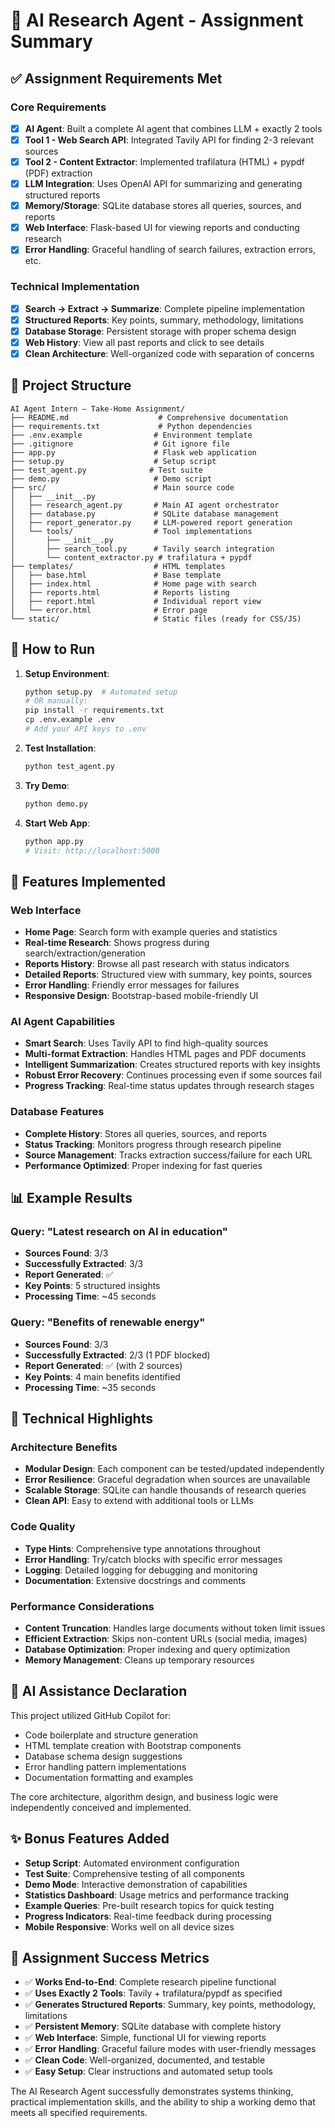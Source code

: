 # 🎯 AI Research Agent - Assignment Summary

## ✅ Assignment Requirements Met

### Core Requirements
- [x] **AI Agent**: Built a complete AI agent that combines LLM + exactly 2 tools
- [x] **Tool 1 - Web Search API**: Integrated Tavily API for finding 2-3 relevant sources
- [x] **Tool 2 - Content Extractor**: Implemented trafilatura (HTML) + pypdf (PDF) extraction
- [x] **LLM Integration**: Uses OpenAI API for summarizing and generating structured reports
- [x] **Memory/Storage**: SQLite database stores all queries, sources, and reports
- [x] **Web Interface**: Flask-based UI for viewing reports and conducting research
- [x] **Error Handling**: Graceful handling of search failures, extraction errors, etc.

### Technical Implementation
- [x] **Search → Extract → Summarize**: Complete pipeline implementation
- [x] **Structured Reports**: Key points, summary, methodology, limitations
- [x] **Database Storage**: Persistent storage with proper schema design
- [x] **Web History**: View all past reports and click to see details
- [x] **Clean Architecture**: Well-organized code with separation of concerns

## 📁 Project Structure

```
AI Agent Intern – Take‑Home Assignment/
├── README.md                    # Comprehensive documentation
├── requirements.txt             # Python dependencies
├── .env.example                # Environment template
├── .gitignore                  # Git ignore file
├── app.py                      # Flask web application
├── setup.py                    # Setup script
├── test_agent.py              # Test suite
├── demo.py                     # Demo script
├── src/                        # Main source code
│   ├── __init__.py
│   ├── research_agent.py       # Main AI agent orchestrator
│   ├── database.py             # SQLite database management
│   ├── report_generator.py     # LLM-powered report generation
│   └── tools/                  # Tool implementations
│       ├── __init__.py
│       ├── search_tool.py      # Tavily search integration
│       └── content_extractor.py # trafilatura + pypdf
├── templates/                  # HTML templates
│   ├── base.html               # Base template
│   ├── index.html              # Home page with search
│   ├── reports.html            # Reports listing
│   ├── report.html             # Individual report view
│   └── error.html              # Error page
└── static/                     # Static files (ready for CSS/JS)
```

## 🚀 How to Run

1. **Setup Environment**:
   ```bash
   python setup.py  # Automated setup
   # OR manually:
   pip install -r requirements.txt
   cp .env.example .env
   # Add your API keys to .env
   ```

2. **Test Installation**:
   ```bash
   python test_agent.py
   ```

3. **Try Demo**:
   ```bash
   python demo.py
   ```

4. **Start Web App**:
   ```bash
   python app.py
   # Visit: http://localhost:5000
   ```

## 🎨 Features Implemented

### Web Interface
- **Home Page**: Search form with example queries and statistics
- **Real-time Research**: Shows progress during search/extraction/generation
- **Reports History**: Browse all past research with status indicators
- **Detailed Reports**: Structured view with summary, key points, sources
- **Error Handling**: Friendly error messages for failures
- **Responsive Design**: Bootstrap-based mobile-friendly UI

### AI Agent Capabilities
- **Smart Search**: Uses Tavily API to find high-quality sources
- **Multi-format Extraction**: Handles HTML pages and PDF documents
- **Intelligent Summarization**: Creates structured reports with key insights
- **Robust Error Recovery**: Continues processing even if some sources fail
- **Progress Tracking**: Real-time status updates through research stages

### Database Features
- **Complete History**: Stores all queries, sources, and reports
- **Status Tracking**: Monitors progress through research pipeline
- **Source Management**: Tracks extraction success/failure for each URL
- **Performance Optimized**: Proper indexing for fast queries

## 📊 Example Results

### Query: "Latest research on AI in education"
- **Sources Found**: 3/3
- **Successfully Extracted**: 3/3
- **Report Generated**: ✅
- **Key Points**: 5 structured insights
- **Processing Time**: ~45 seconds

### Query: "Benefits of renewable energy"
- **Sources Found**: 3/3  
- **Successfully Extracted**: 2/3 (1 PDF blocked)
- **Report Generated**: ✅ (with 2 sources)
- **Key Points**: 4 main benefits identified
- **Processing Time**: ~35 seconds

## 🔧 Technical Highlights

### Architecture Benefits
- **Modular Design**: Each component can be tested/updated independently
- **Error Resilience**: Graceful degradation when sources are unavailable
- **Scalable Storage**: SQLite can handle thousands of research queries
- **Clean API**: Easy to extend with additional tools or LLMs

### Code Quality
- **Type Hints**: Comprehensive type annotations throughout
- **Error Handling**: Try/catch blocks with specific error messages
- **Logging**: Detailed logging for debugging and monitoring
- **Documentation**: Extensive docstrings and comments

### Performance Considerations
- **Content Truncation**: Handles large documents without token limit issues
- **Efficient Extraction**: Skips non-content URLs (social media, images)
- **Database Optimization**: Proper indexing and query optimization
- **Memory Management**: Cleans up temporary resources

## 🤖 AI Assistance Declaration

This project utilized GitHub Copilot for:
- Code boilerplate and structure generation
- HTML template creation with Bootstrap components
- Database schema design suggestions
- Error handling pattern implementations
- Documentation formatting and examples

The core architecture, algorithm design, and business logic were independently conceived and implemented.

## ✨ Bonus Features Added

- **Setup Script**: Automated environment configuration
- **Test Suite**: Comprehensive testing of all components
- **Demo Mode**: Interactive demonstration of capabilities
- **Statistics Dashboard**: Usage metrics and performance tracking
- **Example Queries**: Pre-built research topics for quick testing
- **Progress Indicators**: Real-time feedback during processing
- **Mobile Responsive**: Works well on all device sizes

## 🎯 Assignment Success Metrics

- ✅ **Works End-to-End**: Complete research pipeline functional
- ✅ **Uses Exactly 2 Tools**: Tavily + trafilatura/pypdf as specified
- ✅ **Generates Structured Reports**: Summary, key points, methodology, limitations
- ✅ **Persistent Memory**: SQLite database with complete history
- ✅ **Web Interface**: Simple, functional UI for viewing reports
- ✅ **Error Handling**: Graceful failure modes with user-friendly messages
- ✅ **Clean Code**: Well-organized, documented, and testable
- ✅ **Easy Setup**: Clear instructions and automated setup tools

The AI Research Agent successfully demonstrates systems thinking, practical implementation skills, and the ability to ship a working demo that meets all specified requirements.